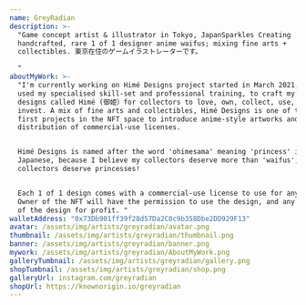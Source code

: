 ```yaml
---
name: GreyRadian
description: >-
  "Game concept artist & illustrator in Tokyo, JapanSparkles Creating
  handcrafted, rare 1 of 1 designer anime waifus; mixing fine arts +
  collectibles. 東京在住のゲームイラストレーターです。

  "
aboutMyWork: >-
  "I'm currently working on Himé Designs project started in March 2021, where I
  used my specialised skill-set and professional training, to craft my character
  designs called Himé (御姫）for collectors to love, own, collect, use, resell or
  invest. A mix of fine arts and collectibles, Himé Designs is one of the very
  first projects in the NFT space to introduce anime-style artworks and
  distribution of commercial-use licenses.


  Himé Designs is named after the word 'ohimesama' meaning 'princess' in
  Japanese, because I believe my collectors deserve more than 'waifus'; my
  collectors deserve princesses!


  Each 1 of 1 design comes with a commercial-use license to use for anything.
  Owner of the NFT will have the permission to use the design, and any iteration
  of the design for profit. "
walletAddress: "0x73Db901ff39f28d57Da2C0c9b358Dbe2DD929F13"
avatar: /assets/img/artists/greyradian/avatar.png
thumbnail: /assets/img/artists/greyradian/thumbnail.png
banner: /assets/img/artists/greyradian/banner.png
mywork: /assets/img/artists/greyradian/AboutMyWork.png
galleryTumbnail: /assets/img/artists/greyradian/gallery.png
shopTumbnail: /assets/img/artists/greyradian/shop.png
galleryUrl: instagram.com/greyradian
shopUrl: https://knownorigin.io/greyradian
---
```

